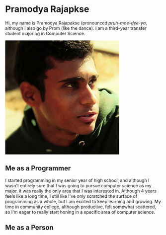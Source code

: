 # Pramodya Rajapkse
Hi, my name is Pramodya Rajapakse (pronounced *pruh-moe-dee-ya*, although I also go by Prom (like the dance). I am a third-year transfer student majoring in Computer Science. 

![Old picture of me](sd.jpg)

## Me as a Programmer
I started programming in my senior year of high school, and although I wasn't entirely sure that I was going to pursue computer science as my major, it was really the only area that I was interested in. Although 4 years feels like a long time, I still like I've only scratched the surface of programming as a whole, but I am excited to keep learning and growing. My time in community college, although productive, felt somewhat scattered, so I'm eager to really start honing in a specific area of computer science.

## Me as a Person
